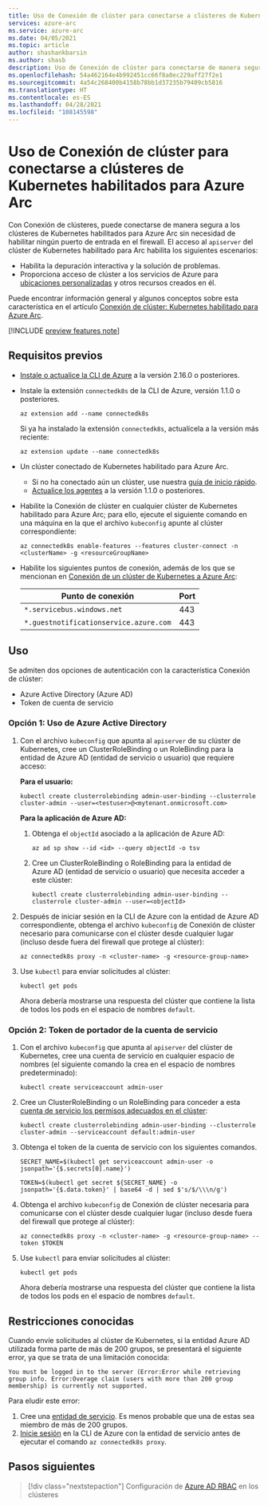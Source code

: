 ```yaml
---
title: Uso de Conexión de clúster para conectarse a clústeres de Kubernetes habilitados para Azure Arc
services: azure-arc
ms.service: azure-arc
ms.date: 04/05/2021
ms.topic: article
author: shashankbarsin
ms.author: shasb
description: Uso de Conexión de clúster para conectarse de manera segura a clústeres de Kubernetes habilitados para Azure Arc
ms.openlocfilehash: 54a462164e4b992451cc66f8a0ec229aff27f2e1
ms.sourcegitcommit: 4a54c268400b4158b78bb1d37235b79409cb5816
ms.translationtype: HT
ms.contentlocale: es-ES
ms.lasthandoff: 04/28/2021
ms.locfileid: "108145598"
---
```

# <a name="use-cluster-connect-to-connect-to-azure-arc-enabled-kubernetes-clusters"></a>Uso de Conexión de clúster para conectarse a clústeres de Kubernetes habilitados para Azure Arc

Con Conexión de clústeres, puede conectarse de manera segura a los clústeres de Kubernetes habilitados para Azure Arc sin necesidad de habilitar ningún puerto de entrada en el firewall. El acceso al `apiserver` del clúster de Kubernetes habilitado para Arc habilita los siguientes escenarios:
* Habilita la depuración interactiva y la solución de problemas.
* Proporciona acceso de clúster a los servicios de Azure para [ubicaciones personalizadas](custom-locations.md) y otros recursos creados en él.

Puede encontrar información general y algunos conceptos sobre esta característica en el artículo [Conexión de clúster: Kubernetes habilitado para Azure Arc](conceptual-cluster-connect.md).

[!INCLUDE [preview features note](./includes/preview/preview-callout.md)]

## <a name="prerequisites"></a>Requisitos previos   

- [Instale o actualice la CLI de Azure](/cli/azure/install-azure-cli) a la versión 2.16.0 o posteriores.

- Instale la extensión `connectedk8s` de la CLI de Azure, versión 1.1.0 o posteriores.

    ```azurecli
    az extension add --name connectedk8s
    ```
  
    Si ya ha instalado la extensión `connectedk8s`, actualícela a la versión más reciente:
    
    ```azurecli
    az extension update --name connectedk8s
    ```

- Un clúster conectado de Kubernetes habilitado para Azure Arc.
    - Si no ha conectado aún un clúster, use nuestra [guía de inicio rápido](quickstart-connect-cluster.md).
    - [Actualice los agentes](agent-upgrade.md#manually-upgrade-agents) a la versión 1.1.0 o posteriores.

- Habilite la Conexión de clúster en cualquier clúster de Kubernetes habilitado para Azure Arc; para ello, ejecute el siguiente comando en una máquina en la que el archivo `kubeconfig` apunte al clúster correspondiente:

    ```azurecli
    az connectedk8s enable-features --features cluster-connect -n <clusterName> -g <resourceGroupName>
    ```

- Habilite los siguientes puntos de conexión, además de los que se mencionan en [Conexión de un clúster de Kubernetes a Azure Arc](quickstart-connect-cluster.md#meet-network-requirements):

    | Punto de conexión | Port |
    |----------------|-------|
    |`*.servicebus.windows.net` | 443 |
    |`*.guestnotificationservice.azure.com` | 443 |

## <a name="usage"></a>Uso

Se admiten dos opciones de autenticación con la característica Conexión de clúster: 
* Azure Active Directory (Azure AD) 
* Token de cuenta de servicio

### <a name="option-1-azure-active-directory"></a>Opción 1: Uso de Azure Active Directory

1. Con el archivo `kubeconfig` que apunta al `apiserver` de su clúster de Kubernetes, cree un ClusterRoleBinding o un RoleBinding para la entidad de Azure AD (entidad de servicio o usuario) que requiere acceso:

    **Para el usuario:**
    
    ```console
    kubectl create clusterrolebinding admin-user-binding --clusterrole cluster-admin --user=<testuser>@<mytenant.onmicrosoft.com>
    ```

    **Para la aplicación de Azure AD:**

    1. Obtenga el `objectId` asociado a la aplicación de Azure AD:

        ```azurecli
        az ad sp show --id <id> --query objectId -o tsv
        ```

    1. Cree un ClusterRoleBinding o RoleBinding para la entidad de Azure AD (entidad de servicio o usuario) que necesita acceder a este clúster:
       
        ```console
        kubectl create clusterrolebinding admin-user-binding --clusterrole cluster-admin --user=<objectId>
        ```

1. Después de iniciar sesión en la CLI de Azure con la entidad de Azure AD correspondiente, obtenga el archivo `kubeconfig` de Conexión de clúster necesario para comunicarse con el clúster desde cualquier lugar (incluso desde fuera del firewall que protege al clúster):

    ```azurecli
    az connectedk8s proxy -n <cluster-name> -g <resource-group-name>
    ```

1. Use `kubectl` para enviar solicitudes al clúster:

    ```console
    kubectl get pods
    ```
    
    Ahora debería mostrarse una respuesta del clúster que contiene la lista de todos los pods en el espacio de nombres `default`.

### <a name="option-2-service-account-bearer-token"></a>Opción 2: Token de portador de la cuenta de servicio

1. Con el archivo `kubeconfig` que apunta al `apiserver` del clúster de Kubernetes, cree una cuenta de servicio en cualquier espacio de nombres (el siguiente comando la crea en el espacio de nombres predeterminado):

    ```console
    kubectl create serviceaccount admin-user
    ```

1. Cree un ClusterRoleBinding o un RoleBinding para conceder a esta [cuenta de servicio los permisos adecuados en el clúster](https://kubernetes.io/docs/reference/access-authn-authz/rbac/#kubectl-create-rolebinding):

    ```console
    kubectl create clusterrolebinding admin-user-binding --clusterrole cluster-admin --serviceaccount default:admin-user
    ```

1. Obtenga el token de la cuenta de servicio con los siguientes comandos.

    ```console
    SECRET_NAME=$(kubectl get serviceaccount admin-user -o jsonpath='{$.secrets[0].name}')
    ```

    ```console
    TOKEN=$(kubectl get secret ${SECRET_NAME} -o jsonpath='{$.data.token}' | base64 -d | sed $'s/$/\\\n/g')
    ```

1. Obtenga el archivo `kubeconfig` de Conexión de clúster necesaria para comunicarse con el clúster desde cualquier lugar (incluso desde fuera del firewall que protege al clúster):

    ```azurecli
    az connectedk8s proxy -n <cluster-name> -g <resource-group-name> --token $TOKEN
    ```

1. Use `kubectl` para enviar solicitudes al clúster:

    ```console
    kubectl get pods
    ```

    Ahora debería mostrarse una respuesta del clúster que contiene la lista de todos los pods en el espacio de nombres `default`.

## <a name="known-limitations"></a>Restricciones conocidas

Cuando envíe solicitudes al clúster de Kubernetes, si la entidad Azure AD utilizada forma parte de más de 200 grupos, se presentará el siguiente error, ya que se trata de una limitación conocida:

```console
You must be logged in to the server (Error:Error while retrieving group info. Error:Overage claim (users with more than 200 group membership) is currently not supported. 
```

Para eludir este error:
1. Cree una [entidad de servicio](/cli/azure/create-an-azure-service-principal-azure-cli). Es menos probable que una de estas sea miembro de más de 200 grupos.
1. [Inicie sesión](/cli/azure/create-an-azure-service-principal-azure-cli#sign-in-using-a-service-principal) en la CLI de Azure con la entidad de servicio antes de ejecutar el comando `az connectedk8s proxy`.

## <a name="next-steps"></a>Pasos siguientes

> [!div class="nextstepaction"]
> Configuración de [Azure AD RBAC](azure-rbac.md) en los clústeres